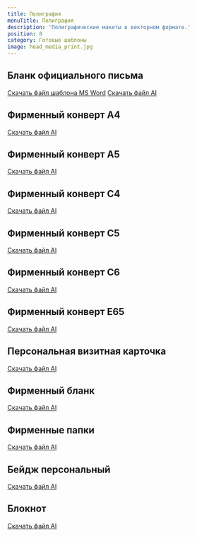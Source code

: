 ```yaml
---
title: Полиграфия
menuTitle: Полиграфия
description: 'Полиграфические макеты в векторном формате.'
position: 8
category: Готовые шаблоны
image: head_media_print.jpg
---
```


## Бланк официального письма

<figure>
  <nuxt-img src="/media/1_blank.jpg" preset="preview"></nuxt-img>
</figure>

<file-download><a href="/download/media/paper.ai">Скачать файл шаблона MS Word</a></file-download>
<file-download><a href="/download/media/paper.ai">Скачать файл AI</a></file-download>

## Фирменный конверт A4

<figure>
  <nuxt-img src="/media/2_envelope_a4.jpg" preset="preview"></nuxt-img>
</figure>

<file-download><a href="/download/media/envelope_a4.ai">Скачать файл AI</a></file-download>

## Фирменный конверт A5

<figure>
  <nuxt-img src="/media/3_envelope_a5.jpg" preset="preview"></nuxt-img>
</figure>

<file-download><a href="/download/media/envelope_a5.ai">Скачать файл AI</a></file-download>

## Фирменный конверт C4

<figure>
  <nuxt-img src="/media/4_envelope_c4.jpg" preset="preview"></nuxt-img>
</figure>

<file-download><a href="/download/media/envelope_c4.ai">Скачать файл AI</a></file-download>

## Фирменный конверт C5

<figure>
  <nuxt-img src="/media/5_envelope_c5.jpg" preset="preview"></nuxt-img>
</figure>

<file-download><a href="/download/media/envelope_c5.ai">Скачать файл AI</a></file-download>

## Фирменный конверт C6

<figure>
  <nuxt-img src="/media/6_envelope_c6.jpg" preset="preview"></nuxt-img>
</figure>

<file-download><a href="/download/media/envelope_c6.ai">Скачать файл AI</a></file-download>

## Фирменный конверт E65

<figure>
  <nuxt-img src="/media/7_envelope_e65.jpg" preset="preview"></nuxt-img>
</figure>

<file-download><a href="/download/media/envelope_e65.ai">Скачать файл AI</a></file-download>

## Персональная визитная карточка

<figure>
  <nuxt-img src="/media/8_business_card.jpg" preset="preview"></nuxt-img>
</figure>

<file-download><a href="/download/media/paper.ai">Скачать файл AI</a></file-download>

## Фирменный бланк

<figure>
  <nuxt-img src="/media/9_paper.jpg" preset="preview"></nuxt-img>
</figure>

<file-download><a href="/download/media/paper.ai">Скачать файл AI</a></file-download>

## Фирменные папки

<figure>
  <nuxt-img src="/media/10_folder.jpg" preset="preview"></nuxt-img>
</figure>

<file-download><a href="/download/media/folder_220x305.ai">Скачать файл AI</a></file-download>

## Бейдж персональный

<figure>
  <nuxt-img src="/media/11_badge-vertical.jpg" preset="preview"></nuxt-img>
</figure>

<file-download><a href="/download/media/folder_220x305.ai">Скачать файл AI</a></file-download>

## Блокнот

<figure>
  <nuxt-img src="/media/12_notepad.jpg" preset="preview"></nuxt-img>
</figure>

<file-download><a href="/download/media/folder_220x305.ai">Скачать файл AI</a></file-download>